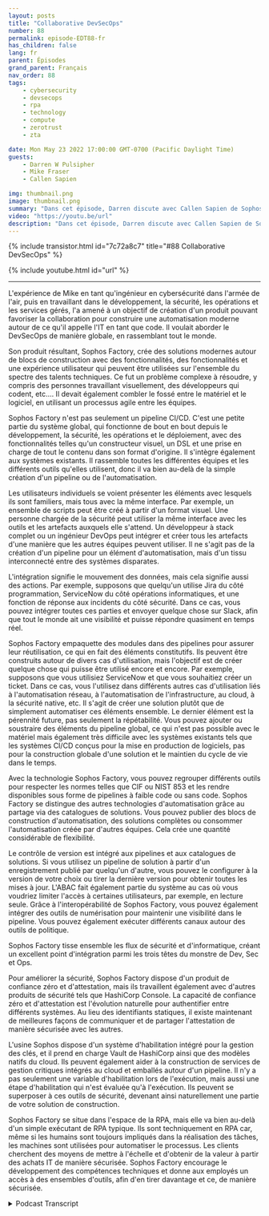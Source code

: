 ```yaml
---
layout: posts
title: "Collaborative DevSecOps"
number: 88
permalink: episode-EDT88-fr
has_children: false
lang: fr
parent: Épisodes
grand_parent: Français
nav_order: 88
tags:
    - cybersecurity
    - devsecops
    - rpa
    - technology
    - compute
    - zerotrust
    - zta

date: Mon May 23 2022 17:00:00 GMT-0700 (Pacific Daylight Time)
guests:
    - Darren W Pulsipher
    - Mike Fraser
    - Callen Sapien

img: thumbnail.png
image: thumbnail.png
summary: "Dans cet épisode, Darren discute avec Callen Sapien de Sophos, directeur de la gestion des produits chez Sophos Factory, et Mike Fraser, vice-président de DevSecOps, de leur produit qui permet une collaboration véritablement collaborative en SecDevOps."
video: "https://youtu.be/url"
description: "Dans cet épisode, Darren discute avec Callen Sapien de Sophos, directeur de la gestion des produits chez Sophos Factory, et Mike Fraser, vice-président de DevSecOps, de leur produit qui permet une collaboration véritablement collaborative en SecDevOps."
---
```


<div>
{% include transistor.html id="7c72a8c7" title="#88 Collaborative DevSecOps" %}

{% include youtube.html id="url" %}
</div>

---

L'expérience de Mike en tant qu'ingénieur en cybersécurité dans l'armée de l'air, puis en travaillant dans le développement, la sécurité, les opérations et les services gérés, l'a amené à un objectif de création d'un produit pouvant favoriser la collaboration pour construire une automatisation moderne autour de ce qu'il appelle l'IT en tant que code. Il voulait aborder le DevSecOps de manière globale, en rassemblant tout le monde.

Son produit résultant, Sophos Factory, crée des solutions modernes autour de blocs de construction avec des fonctionnalités, des fonctionnalités et une expérience utilisateur qui peuvent être utilisées sur l'ensemble du spectre des talents techniques. Ce fut un problème complexe à résoudre, y compris des personnes travaillant visuellement, des développeurs qui codent, etc.… Il devait également combler le fossé entre le matériel et le logiciel, en utilisant un processus agile entre les équipes.

Sophos Factory n'est pas seulement un pipeline CI/CD. C'est une petite partie du système global, qui fonctionne de bout en bout depuis le développement, la sécurité, les opérations et le déploiement, avec des fonctionnalités telles qu'un constructeur visuel, un DSL et une prise en charge de tout le contenu dans son format d'origine. Il s'intègre également aux systèmes existants. Il rassemble toutes les différentes équipes et les différents outils qu'elles utilisent, donc il va bien au-delà de la simple création d'un pipeline ou de l'automatisation.

Les utilisateurs individuels se voient présenter les éléments avec lesquels ils sont familiers, mais tous avec la même interface. Par exemple, un ensemble de scripts peut être créé à partir d'un format visuel. Une personne chargée de la sécurité peut utiliser la même interface avec les outils et les artefacts auxquels elle s'attend. Un développeur à stack complet ou un ingénieur DevOps peut intégrer et créer tous les artefacts d'une manière que les autres équipes peuvent utiliser. Il ne s'agit pas de la création d'un pipeline pour un élément d'automatisation, mais d'un tissu interconnecté entre des systèmes disparates.

L'intégration signifie le mouvement des données, mais cela signifie aussi des actions. Par exemple, supposons que quelqu'un utilise Jira du côté programmation, ServiceNow du côté opérations informatiques, et une fonction de réponse aux incidents du côté sécurité. Dans ce cas, vous pouvez intégrer toutes ces parties et envoyer quelque chose sur Slack, afin que tout le monde ait une visibilité et puisse répondre quasiment en temps réel.

Sophos Factory empaquette des modules dans des pipelines pour assurer leur réutilisation, ce qui en fait des éléments constitutifs. Ils peuvent être construits autour de divers cas d'utilisation, mais l'objectif est de créer quelque chose qui puisse être utilisé encore et encore. Par exemple, supposons que vous utilisiez ServiceNow et que vous souhaitiez créer un ticket. Dans ce cas, vous l'utilisez dans différents autres cas d'utilisation liés à l'automatisation réseau, à l'automatisation de l'infrastructure, au cloud, à la sécurité native, etc. Il s'agit de créer une solution plutôt que de simplement automatiser ces éléments ensemble. Le dernier élément est la pérennité future, pas seulement la répétabilité. Vous pouvez ajouter ou soustraire des éléments du pipeline global, ce qui n'est pas possible avec le matériel mais également très difficile avec les systèmes existants tels que les systèmes CI/CD conçus pour la mise en production de logiciels, pas pour la construction globale d'une solution et le maintien du cycle de vie dans le temps.

Avec la technologie Sophos Factory, vous pouvez regrouper différents outils pour respecter les normes telles que CIF ou NIST 853 et les rendre disponibles sous forme de pipelines à faible code ou sans code. Sophos Factory se distingue des autres technologies d'automatisation grâce au partage via des catalogues de solutions. Vous pouvez publier des blocs de construction d'automatisation, des solutions complètes ou consommer l'automatisation créée par d'autres équipes. Cela crée une quantité considérable de flexibilité.

Le contrôle de version est intégré aux pipelines et aux catalogues de solutions. Si vous utilisez un pipeline de solution à partir d'un enregistrement publié par quelqu'un d'autre, vous pouvez le configurer à la version de votre choix ou tirer la dernière version pour obtenir toutes les mises à jour. L'ABAC fait également partie du système au cas où vous voudriez limiter l'accès à certaines utilisateurs, par exemple, en lecture seule. Grâce à l'interopérabilité de Sophos Factory, vous pouvez également intégrer des outils de numérisation pour maintenir une visibilité dans le pipeline. Vous pouvez également exécuter différents canaux autour des outils de politique.

Sophos Factory tisse ensemble les flux de sécurité et d'informatique, créant un excellent point d'intégration parmi les trois têtes du monstre de Dev, Sec et Ops.

Pour améliorer la sécurité, Sophos Factory dispose d'un produit de confiance zéro et d'attestation, mais ils travaillent également avec d'autres produits de sécurité tels que HashiCorp Console. La capacité de confiance zéro et d'attestation est l'évolution naturelle pour authentifier entre différents systèmes. Au lieu des identifiants statiques, il existe maintenant de meilleures façons de communiquer et de partager l'attestation de manière sécurisée avec les autres.

L'usine Sophos dispose d'un système d'habilitation intégré pour la gestion des clés, et il prend en charge Vault de HashiCorp ainsi que des modèles natifs du cloud. Ils peuvent également aider à la construction de services de gestion critiques intégrés au cloud et emballés autour d'un pipeline. Il n'y a pas seulement une variable d'habilitation lors de l'exécution, mais aussi une étape d'habilitation qui n'est évaluée qu'à l'exécution. Ils peuvent se superposer à ces outils de sécurité, devenant ainsi naturellement une partie de votre solution de construction.

Sophos Factory se situe dans l'espace de la RPA, mais elle va bien au-delà d'un simple exécutant de RPA typique. Ils sont techniquement en RPA car, même si les humains sont toujours impliqués dans la réalisation des tâches, les machines sont utilisées pour automatiser le processus. Les clients cherchent des moyens de mettre à l'échelle et d'obtenir de la valeur à partir des achats IT de manière sécurisée. Sophos Factory encourage le développement des compétences techniques et donne aux employés un accès à des ensembles d'outils, afin d'en tirer davantage et ce, de manière sécurisée.



<details>
<summary> Podcast Transcript </summary>

<p></p>

</details>
